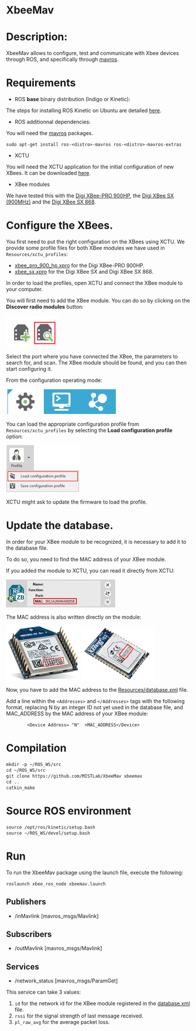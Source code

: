 XbeeMav
=========================

Description:
============

XbeeMav allows to configure, test and communicate with Xbee devices through ROS, and specifically through [mavros](http://wiki.ros.org/mavros).

Requirements
============

* ROS **base** binary distribution (Indigo or Kinetic):

The steps for installing ROS Kinetic on Ubuntu are detailed [here](https://wiki.ros.org/kinetic/Installation/Ubuntu).

* ROS additionnal dependencies:

You will need the [mavros](http://wiki.ros.org/mavros) packages.
```
sudo apt-get install ros-<distro>-mavros ros-<distro>-mavros-extras
```

* XCTU 

You will need the XCTU application for the initial configuration of new XBees.
It can be downloaded [here](https://www.digi.com/products/iot-platform/xctu#productsupport-utilities).

* XBee modules

We have tested this with the [Digi XBee-PRO 900HP](https://www.digi.com/products/embedded-systems/rf-modules/sub-1-ghz-modules/xbee-pro-900hp), the [Digi XBee SX (900MHz)](https://www.digi.com/products/embedded-systems/rf-modules/sub-1-ghz-modules/xbee-sx) and the [Digi XBee SX 868](https://www.digi.com/products/embedded-systems/rf-modules/sub-1-ghz-modules/digi-xbee-sx-868).


Configure the XBees. 
===========

You first need to put the right configuration on the XBees using XCTU. 
We provide some profile files for both XBee modules we have used in `Resources/xctu_profiles`:
- [xbee_pro_900_hp.xpro](Resources/xctu_profiles/xbee_pro_900_hp.xpro) for the Digi XBee-PRO 900HP.
- [xbee_sx.xpro](Resources/xctu_profiles/xbee_sx.xpro) for the Digi XBee SX and Digi XBee SX 868.

In order to load the profiles, open XCTU and connect the XBee module to your computer.

You will first need to add the XBee module. You can do so by clicking on the **Discover radio modules** button: 

![](Resources/xctu_images/discovery_icon.png)

Select the port where you have connected the XBee, the parameters to search for, and scan.
The XBee module should be found, and you can then start configuring it.

From the configuration operating mode:

![](Resources/xctu_images/configuration.png)

You can load the appropriate configuration profile from `Resources/xctu_profiles` by selecting the **Load configuration profile** option:

![](Resources/xctu_images/load_profile.png)

XCTU might ask to update the firmware to load the profile.


Update the database.
===========
In order for your XBee module to be recognized, it is necessary to add it to the database file.

To do so, you need to find the MAC address of your XBee module.

If you added the module to XCTU, you can read it directly from XCTU:

![](Resources/xctu_images/mac_address.png)

The MAC address is also written directly on the module:

![](Resources/xctu_images/xbee_pro.png) ![](Resources/xctu_images/xbee_sx.jpg)

Now, you have to add the MAC address to the [Resources/database.xml](Resources/database.xml) file.

Add a line within the `<Addresses>` and `</Addresses>` tags with the following format, replacing N by an integer ID not yet used in the database file, and MAC_ADDRESS by the MAC address of your XBee module:
```
		<Device Address= "N"  >MAC_ADDRESS</Device>
```
Compilation
===========

```
mkdir -p ~/ROS_WS/src
cd ~/ROS_WS/src
git clone https://github.com/MISTLab/XbeeMav xbeemav
cd ..
catkin_make
```

Source ROS environment
===========

```
source /opt/ros/kinetic/setup.bash
source ~/ROS_WS/devel/setup.bash
```




Run
===
To run the XbeeMav package using the launch file, execute the following:
```
roslaunch xbee_ros_node xbeemav.launch
```

Publishers
-----------

* /inMavlink [mavros_msgs/Mavlink]

Subscribers
-----------

* /outMavlink [mavros_msgs/Mavlink]

Services
-------

* /network_status [mavros_msgs/ParamGet]

This service can take 3 values:
1. `id` for the network id for the XBee module registered in the [database.xml](Resources/database.xml) file.
2. `rssi` for the signal strength of last message received.
3. `pl_raw_avg` for the average packet loss.